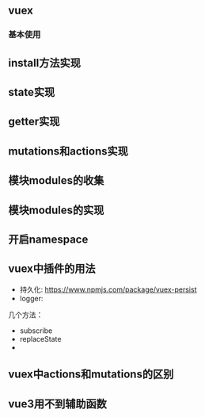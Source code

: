 ## vuex
### 基本使用

## install方法实现

## state实现

## getter实现

## mutations和actions实现

## 模块modules的收集

## 模块modules的实现

## 开启namespace

## vuex中插件的用法
- 持久化: https://www.npmjs.com/package/vuex-persist
- logger: 

几个方法：
- subscribe
- replaceState
- 
## vuex中actions和mutations的区别

## vue3用不到辅助函数
